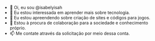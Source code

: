 - 👋 Oi, eu sou @isabelyisah
- 👀 Eu estou interessada em aprender mais sobre tecnologia.
- 🌱 Eu estou apreendendo sobre criação de sites e códigos para jogos. 
- 💞️ Estou à procura de colaboração para a sociedade e conhecimento próprio. 
- 📫 Me contate através da solicitação por meio dessa conta.
<!---
isabelyisah/isabelyisah is a ✨ special ✨ repository because its `README.md` (this file) appears on your GitHub profile.
You can click the Preview link to take a look at your changes.
--->
